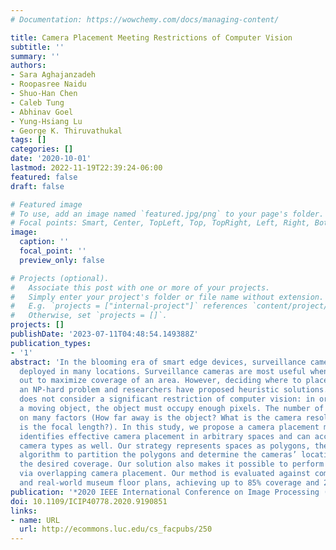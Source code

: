 ```yaml
---
# Documentation: https://wowchemy.com/docs/managing-content/

title: Camera Placement Meeting Restrictions of Computer Vision
subtitle: ''
summary: ''
authors:
- Sara Aghajanzadeh
- Roopasree Naidu
- Shuo-Han Chen
- Caleb Tung
- Abhinav Goel
- Yung-Hsiang Lu
- George K. Thiruvathukal
tags: []
categories: []
date: '2020-10-01'
lastmod: 2022-11-19T22:39:24-06:00
featured: false
draft: false

# Featured image
# To use, add an image named `featured.jpg/png` to your page's folder.
# Focal points: Smart, Center, TopLeft, Top, TopRight, Left, Right, BottomLeft, Bottom, BottomRight.
image:
  caption: ''
  focal_point: ''
  preview_only: false

# Projects (optional).
#   Associate this post with one or more of your projects.
#   Simply enter your project's folder or file name without extension.
#   E.g. `projects = ["internal-project"]` references `content/project/deep-learning/index.md`.
#   Otherwise, set `projects = []`.
projects: []
publishDate: '2023-07-11T04:48:54.149388Z'
publication_types:
- '1'
abstract: 'In the blooming era of smart edge devices, surveillance cameras have been
  deployed in many locations. Surveillance cameras are most useful when they are spaced
  out to maximize coverage of an area. However, deciding where to place cameras is
  an NP-hard problem and researchers have proposed heuristic solutions. Existing work
  does not consider a significant restriction of computer vision: in order to track
  a moving object, the object must occupy enough pixels. The number of pixels depends
  on many factors (How far away is the object? What is the camera resolution? What
  is the focal length?). In this study, we propose a camera placement method that
  identifies effective camera placement in arbitrary spaces and can account for different
  camera types as well. Our strategy represents spaces as polygons, then uses a greedy
  algorithm to partition the polygons and determine the cameras’ locations to provide
  the desired coverage. Our solution also makes it possible to perform object tracking
  via overlapping camera placement. Our method is evaluated against complex shapes
  and real-world museum floor plans, achieving up to 85% coverage and 25% overlap.'
publication: '*2020 IEEE International Conference on Image Processing (ICIP)*'
doi: 10.1109/ICIP40778.2020.9190851
links:
- name: URL
  url: http://ecommons.luc.edu/cs_facpubs/250
---
```

